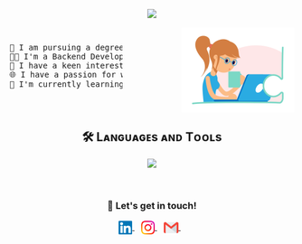 

<p align="center">
<a href="https://git.io/typing-svg">
<img src="https://readme-typing-svg.herokuapp.com/?font=Roboto&weight=900&size=40=true&vCenter=true&width=500&height=70&duration=4000&color=B3B3B3&lines=Hi,+There!+👋;+I'm+Jael!" />
</a>
</p>
<div style="display: flex; justify-content: space-between; align-items: center;">
    <pre style="width:200px; margin: 0;">
🏫 I am pursuing a degree in Systems Engineering at the Mayor de San Simon University. 
👩‍💻 I'm a Backend Developer, but I am actively learning Frontend Technologies to transition into a Fullstack Developer role.
🔎 I have a keen interest in Quality Assurance (QA) and value the importance of delivering high-quality software.
🌐 I have a passion for web development and enjoy creating engaging websites.
🚩 I'm currently learning many things, I believe that everyday is a learning opportunity.
    </pre>
   <img src="https://github.com/Alme24/Alme24/blob/main/Newsfeed.gif" alt="GIF" style="width: 200px; height: auto;">
</div>
<h2 align="center">🛠 Lᴀɴɢᴜᴀɢᴇs ᴀɴᴅ Tᴏᴏʟs</h2> 
<p align="center">
<img width="500px"  src="https://skillicons.dev/icons?i=py,java,js,php,html,css,laravel,react,vite,nodejs,django,sqlite,mysql,postgres,git,github,figma,notion,selenium,vscode,docker,openstack,postman,linux&perline=10"  />
</p>
<br />

<div align="center">
  <h3><b>🔗 Let's get in touch! </b></h3>
  </div>
<p align="center">
<a href="https://www.linkedin.com/in/jael-alejandra-avendaño-fernandez-0927b12a9/" target="_blank">
  <img align="center" alt="Jael Avendaño | Linkedin" width="24px" src="https://github.com/SatYu26/SatYu26/blob/master/Assets/Linkedin.svg" />
</a> &nbsp;&nbsp;
<a href="https://www.instagram.com/steve.frontdev/" target="_blank">
  <img align="center" alt="Jael Avendaño | Instagram" width="24px" src="https://github.com/SatYu26/SatYu26/blob/master/Assets/Instagram.svg" />
</a> &nbsp;&nbsp;
<a href="mailto:jaelaleavendano24@gmail.com" >
  <img align="center" alt="Jael Avendaño | Gmail" width="26px" src="https://github.com/SatYu26/SatYu26/blob/master/Assets/Gmail.svg" />
</a> &nbsp;&nbsp;

